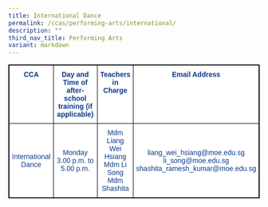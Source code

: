 ```yaml
---
title: International Dance
permalink: /ccas/performing-arts/international/
description: ""
third_nav_title: Performing Arts
variant: markdown
---
```

<style type="text/css">
.tg  {border-collapse:collapse;border-spacing:0;}
.tg td{border-color:black;border-style:solid;border-width:1px;font-family:Arial, sans-serif;font-size:14px;
  overflow:hidden;padding:10px 5px;word-break:normal;}
.tg th{border-color:black;border-style:solid;border-width:1px;font-family:Arial, sans-serif;font-size:14px;
  font-weight:normal;overflow:hidden;padding:10px 5px;word-break:normal;}
.tg .tg-m9di{background-color:#FFF;color:#0C3989;text-align:center;vertical-align:middle}
.tg .tg-pg9x{background-color:#FFF;color:#0C3989;font-weight:bold;text-align:center;vertical-align:top}
.tg .tg-u2s6{background-color:#FFF;color:#0C3989;text-align:center;vertical-align:top}
</style>
<table class="tg" style="border: 1px solid black">
<thead>
  <tr style="border: 1px solid black">
    <th class="tg-pg9x" style="border: 1px solid black">CCA</th>
    <th class="tg-pg9x" style="border: 1px solid black">Day and Time of after-school training (if applicable)</th>
    <th class="tg-pg9x" style="border: 1px solid black">Teachers in Charge</th>
    <th class="tg-pg9x" style="border: 1px solid black">Email Address</th>
  </tr>
</thead>
<tbody>
  <tr style="border: 1px solid black">
    <td class="tg-m9di" style="border: 1px solid black">International Dance</td>
    <td class="tg-m9di" style="border: 1px solid black">Monday 3.00 p.m. to 5.00 p.m.</td>
    <td class="tg-u2s6" style="border: 1px solid black"><span style="font-weight:400;color:#0C3989">Mdm Liang Wei Hsiang</span><br><span style="font-weight:400;color:#0C3989">Mdm Li Song</span><br><span style="font-weight:400;color:#0C3989">Mdm Shashita</span><br></td>
    <td class="tg-m9di">liang_wei_hsiang@moe.edu.sg<br> li_song@moe.edu.sg<br> shashita_ramesh_kumar@moe.edu.sg</td>
  </tr>
</tbody>
</table>